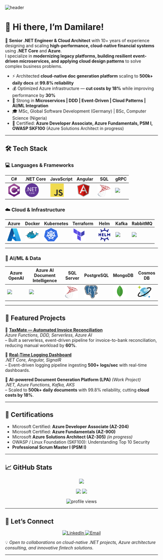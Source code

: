 ![header](https://capsule-render.vercel.app/api?type=venom&height=200&text=Oluwadamilare%20Oyebanji&fontSize=60&color=0:8871e5,100:b678c4&stroke=b678c4)

# 👋 Hi there, I’m Damilare!

🚀 **Senior .NET Engineer & Cloud Architect** with 10+ years of experience designing and scaling **high-performance, cloud-native financial systems** using **.NET Core** and **Azure**.  
I specialize in **modernizing legacy platforms, building resilient event-driven microservices, and applying cloud design patterns** to solve complex business problems.

- ⚡ Architected **cloud-native doc generation platform** scaling to **500k+ daily docs** at **99.8% reliability**  
- 💰 Optimized Azure infrastructure — **cut costs by 18%** while improving performance by **30%**  
- 🧩 Strong in **Microservices | DDD | Event-Driven | Cloud Patterns | AI/ML Integration**  
- 🎓 MSc, Global Software Development (Germany) | BSc, Computer Science (Nigeria)  
- 📜 Certified: **Azure Developer Associate, Azure Fundamentals, PSM I, OWASP SKF100** (Azure Solutions Architect in progress)  

---

## 🛠️ Tech Stack

### 💻 Languages & Frameworks  
| C# | .NET Core | JavaScript | Angular | SQL | gRPC |
|----|-----------|------------|---------|-----|------|
| <img src="https://github.com/devicons/devicon/blob/master/icons/csharp/csharp-original.svg" width="45"/> | <img src="https://github.com/devicons/devicon/blob/master/icons/dotnetcore/dotnetcore-original.svg" width="45"/> | <img src="https://github.com/devicons/devicon/blob/master/icons/javascript/javascript-original.svg" width="45"/> | <img src="https://github.com/devicons/devicon/blob/master/icons/angularjs/angularjs-original.svg" width="45"/> | <img src="https://github.com/devicons/devicon/blob/master/icons/microsoftsqlserver/microsoftsqlserver-original.svg" width="45"/> | <img src="https://avatars.githubusercontent.com/u/7802525?s=200&v=4" width="45"/> |

### ☁️ Cloud & Infrastructure  
| Azure | Docker | Kubernetes | Terraform | Helm | Kafka | RabbitMQ |
|-------|--------|------------|-----------|------|-------|----------|
| <img src="https://github.com/devicons/devicon/blob/master/icons/azure/azure-original.svg" width="45"/> | <img src="https://github.com/devicons/devicon/blob/master/icons/docker/docker-original.svg" width="45"/> | <img src="https://github.com/devicons/devicon/blob/master/icons/kubernetes/kubernetes-plain.svg" width="45"/> | <img src="https://github.com/devicons/devicon/blob/master/icons/terraform/terraform-original.svg" width="45"/> | <img src="https://github.com/devicons/devicon/blob/master/icons/helm/helm-original.svg" width="45"/> | <img src="https://avatars.githubusercontent.com/u/1529926?s=200&v=4" width="45"/> | <img src="https://avatars.githubusercontent.com/u/96669?s=200&v=4" width="45"/> |

---

### 🧠 AI/ML & Data  
| Azure OpenAI | Azure AI Document Intelligence | SQL Server | PostgreSQL | MongoDB | Cosmos DB |
|--------------|--------------------------------|------------|------------|---------|-----------|
| <img src="https://avatars.githubusercontent.com/u/6844498?s=200&v=4" width="45"/> | <img src="https://learn.microsoft.com/training/achievements/extract-data-from-forms-use-form-recognizer-social.png" width="45"/> | <img src="https://github.com/devicons/devicon/blob/master/icons/microsoftsqlserver/microsoftsqlserver-original.svg" width="45"/> | <img src="https://github.com/devicons/devicon/blob/master/icons/postgresql/postgresql-original.svg" width="45"/> | <img src="https://github.com/devicons/devicon/blob/master/icons/mongodb/mongodb-original.svg" width="45"/> | <img src="https://github.com/devicons/devicon/blob/master/icons/cosmosdb/cosmosdb-original.svg" width="45"/> |


---

## 🚀 Featured Projects

🔹 **[TaxMate — Automated Invoice Reconciliation](https://github.com/gitdamilare/TaxReturnAutomation)**  
*Azure Functions, DDD, Serverless, Azure AI*  
– Built a serverless, event-driven pipeline for invoice-to-bank reconciliation, reducing manual workload by **60%**.  

🔹 **[Real-Time Logging Dashboard](https://github.com/gitdamilare/RealTimeLogging)**  
*.NET Core, Angular, SignalR*  
– Event-driven logging pipeline ingesting **500+ logs/sec** with real-time dashboards.  

🔹 **AI-powered Document Generation Platform (LPA)** *(Work Project)*  
*.NET, Azure Functions, Kafka, AKS*  
– Scaled to **500k+ daily documents** with 99.8% reliability, cutting **cloud costs by 18%**.  

---

## 📜 Certifications

- Microsoft Certified: **Azure Developer Associate (AZ-204)**  
- Microsoft Certified: **Azure Fundamentals (AZ-900)**  
- Microsoft **Azure Solutions Architect (AZ-305)** *(in progress)*  
- OWASP / Linux Foundation (SKF100): Understanding Top 10 Security  
- **Professional Scrum Master I (PSM I)**  

---

## 📈 GitHub Stats  

<p align="center">
  <img width="800" src="https://streak-stats.demolab.com?user=gitdamilare&theme=highcontrast&hide_border=true">
</p>

<p align="center">
  <img width="600" src="https://github-readme-stats.vercel.app/api?username=gitdamilare&show_icons=true&theme=vision-friendly-dark">
  <img width="400" src="https://github-readme-stats.vercel.app/api/top-langs/?username=gitdamilare&layout=compact&theme=vision-friendly-dark">
</p>

<p align="center">
  <img src="https://komarev.com/ghpvc/?username=gitdamilare&style=for-the-badge&color=orange" alt="profile views"/>
</p>

---

## 🤝 Let’s Connect  

<p align="center">
  <a href="https://www.linkedin.com/in/oyebanji-dami/">
    <img alt="LinkedIn" src="https://img.shields.io/badge/LinkedIn-Dami-blue?style=flat-square&logo=linkedin">
  </a>
  <a href="mailto:damilareoyebanji@gmail.com">
    <img alt="Email" src="https://img.shields.io/badge/Email-Dami-red?style=flat-square&logo=gmail">
  </a>
</p>

💡 *Open to collaborations on cloud-native .NET projects, Azure architecture consulting, and innovative fintech solutions.*  

---
